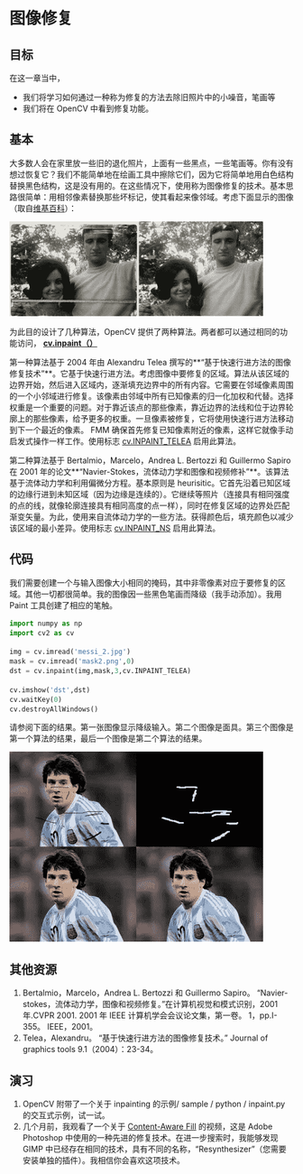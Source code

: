 # 图像修复

## 目标

在这一章当中，

*   我们将学习如何通过一种称为修复的方法去除旧照片中的小噪音，笔画等
*   我们将在 OpenCV 中看到修复功能。

## 基本

大多数人会在家里放一些旧的退化照片，上面有一些黑点，一些笔画等。你有没有想过恢复它？我们不能简单地在绘画工具中擦除它们，因为它将简单地用白色结构替换黑色结构，这是没有用的。在这些情况下，使用称为图像修复的技术。基本思路很简单：用相邻像素替换那些坏标记，使其看起来像邻域。考虑下面显示的图像（取自[维基百科](http://en.wikipedia.org/wiki/Inpainting)）：

![inpaint_basics.jpg](img/b3ca161c7f9478110d808b94edead1c8.jpg)

为此目的设计了几种算法，OpenCV 提供了两种算法。两者都可以通过相同的功能访问， **[cv.inpaint（）](../../d1/d0d/group__photo.html#gaedd30dfa0214fec4c88138b51d678085 "Restores the selected region in an image using the region neighborhood. ")**

第一种算法基于 2004 年由 Alexandru Telea 撰写的**“基于快速行进方法的图像修复技术”**。它基于快速行进方法。考虑图像中要修复的区域。算法从该区域的边界开始，然后进入区域内，逐渐填充边界中的所有内容。它需要在邻域像素周围的一个小邻域进行修复。该像素由邻域中所有已知像素的归一化加权和代替。选择权重是一个重要的问题。对于靠近该点的那些像素，靠近边界的法线和位于边界轮廓上的那些像素，给予更多的权重。一旦像素被修复，它将使用快速行进方法移动到下一个最近的像素。 FMM 确保首先修复已知像素附近的像素，这样它就像手动启发式操作一样工作。使用标志 [cv.INPAINT_TELEA](../../d1/d0d/group__photo.html#ggabfc4ba1d1fb873f2b56d34032f86c1d4a892824c38e258feb5e72f308a358d52e) 启用此算法。

第二种算法基于 Bertalmio，Marcelo，Andrea L. Bertozzi 和 Guillermo Sapiro 在 2001 年的论文**“Navier-Stokes，流体动力学和图像和视频修补”**。该算法基于流体动力学和利用偏微分方程。基本原则是 heurisitic。它首先沿着已知区域的边缘行进到未知区域（因为边缘是连续的）。它继续等照片（连接具有相同强度的点的线，就像轮廓连接具有相同高度的点一样），同时在修复区域的边界处匹配渐变矢量。为此，使用来自流体动力学的一些方法。获得颜色后，填充颜色以减少该区域的最小差异。使用标志 [cv.INPAINT_NS](../../d1/d0d/group__photo.html#ggabfc4ba1d1fb873f2b56d34032f86c1d4a05e763003a805e6c11c673a9f4ba7d07) 启用此算法。

## 代码

我们需要创建一个与输入图像大小相同的掩码，其中非零像素对应于要修复的区域。其他一切都很简单。我的图像因一些黑色笔画而降级（我手动添加）。我用 Paint 工具创建了相应的笔触。

```python
import numpy as np
import cv2 as cv

img = cv.imread('messi_2.jpg')
mask = cv.imread('mask2.png',0)
dst = cv.inpaint(img,mask,3,cv.INPAINT_TELEA)

cv.imshow('dst',dst)
cv.waitKey(0)
cv.destroyAllWindows()
```

请参阅下面的结果。第一张图像显示降级输入。第二个图像是面具。第三个图像是第一个算法的结果，最后一个图像是第二个算法的结果。

![inpaint_result.jpg](img/1d7a32146d2479e97ab7e4fd1a27deb2.jpg)

## 其他资源

1.  Bertalmio，Marcelo，Andrea L. Bertozzi 和 Guillermo Sapiro。 “Navier-stokes，流体动力学，图像和视频修复。”在计算机视觉和模式识别，2001 年.CVPR 2001\. 2001 年 IEEE 计算机学会会议论文集，第一卷。 1，pp.I-355。 IEEE，2001。
2.  Telea，Alexandru。 “基于快速行进方法的图像修复技术。” Journal of graphics tools 9.1（2004）：23-34。

## 演习

1.  OpenCV 附带了一个关于 inpainting 的示例/ sample / python / inpaint.py 的交互式示例，试一试。
2.  几个月前，我观看了一个关于 [Content-Aware Fill](http://www.youtube.com/watch?v=ZtoUiplKa2A) 的视频，这是 Adobe Photoshop 中使用的一种先进的修复技术。在进一步搜索时，我能够发现 GIMP 中已经存在相同的技术，具有不同的名称，“Resynthesizer”（您需要安装单独的插件）。我相信你会喜欢这项技术。